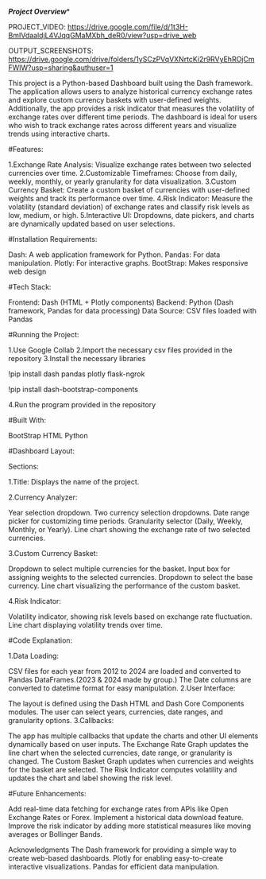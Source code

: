 ***Project Overview****

PROJECT_VIDEO:
https://drive.google.com/file/d/1t3H-BmIVdaaldjL4VJqqGMaMXbh_deR0/view?usp=drive_web

OUTPUT_SCREENSHOTS:
https://drive.google.com/drive/folders/1ySCzPVqVXNrtcKi2r9RVyEhROjCmFWlW?usp=sharing&authuser=1

This project is a Python-based Dashboard built using the Dash framework. The application allows users to analyze historical currency exchange rates and explore custom currency baskets with user-defined weights. Additionally, the app provides a risk indicator that measures the volatility of exchange rates over different time periods. The dashboard is ideal for users who wish to track exchange rates across different years and visualize trends using interactive charts.

#Features:

1.Exchange Rate Analysis: Visualize exchange rates between two selected currencies over time.
2.Customizable Timeframes: Choose from daily, weekly, monthly, or yearly granularity for data visualization.
3.Custom Currency Basket: Create a custom basket of currencies with user-defined weights and track its performance over time.
4.Risk Indicator: Measure the volatility (standard deviation) of exchange rates and classify risk levels as low, medium, or high.
5.Interactive UI: Dropdowns, date pickers, and charts are dynamically updated based on user selections.

#Installation Requirements:

Dash: A web application framework for Python.
Pandas: For data manipulation.
Plotly: For interactive graphs.
BootStrap: Makes responsive web design

#Tech Stack:

Frontend: Dash (HTML + Plotly components)
Backend: Python (Dash framework, Pandas for data processing)
Data Source: CSV files loaded with Pandas

#Running the Project:

1.Use Google Collab 
2.Import the necessary csv files provided in the repository
3.Install the necessary libraries

   !pip install dash pandas plotly flask-ngrok
   
   !pip install dash-bootstrap-components
   
4.Run the program provided in the repository 

#Built With:

BootStrap
HTML
Python

#Dashboard Layout:

Sections:

1.Title: Displays the name of the project.

2.Currency Analyzer:

Year selection dropdown.
Two currency selection dropdowns.
Date range picker for customizing time periods.
Granularity selector (Daily, Weekly, Monthly, or Yearly).
Line chart showing the exchange rate of two selected currencies.

3.Custom Currency Basket:

Dropdown to select multiple currencies for the basket.
Input box for assigning weights to the selected currencies.
Dropdown to select the base currency.
Line chart visualizing the performance of the custom basket.

4.Risk Indicator:

Volatility indicator, showing risk levels based on exchange rate fluctuation.
Line chart displaying volatility trends over time.

#Code Explanation:

1.Data Loading:

CSV files for each year from 2012 to 2024 are loaded and converted to Pandas DataFrames.(2023 & 2024 made by group.)
The Date columns are converted to datetime format for easy manipulation.
2.User Interface:

The layout is defined using the Dash HTML and Dash Core Components modules.
The user can select years, currencies, date ranges, and granularity options.
3.Callbacks:

The app has multiple callbacks that update the charts and other UI elements dynamically based on user inputs.
The Exchange Rate Graph updates the line chart when the selected currencies, date range, or granularity is changed.
The Custom Basket Graph updates when currencies and weights for the basket are selected.
The Risk Indicator computes volatility and updates the chart and label showing the risk level.

#Future Enhancements:

Add real-time data fetching for exchange rates from APIs like Open Exchange Rates or Forex.
Implement a historical data download feature.
Improve the risk indicator by adding more statistical measures like moving averages or Bollinger Bands.

Acknowledgments
The Dash framework for providing a simple way to create web-based dashboards.
Plotly for enabling easy-to-create interactive visualizations.
Pandas for efficient data manipulation.

